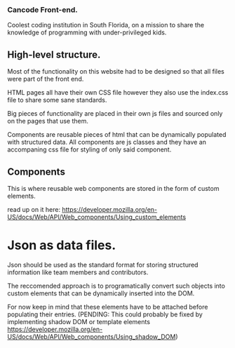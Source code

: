 ### Cancode Front-end.

Coolest coding institution in South Florida, on a mission to share the knowledge of programming with under-privileged kids.


## High-level structure.

Most of the functionality on this website had to be designed so that all files were part of the front end.

HTML pages all have their own CSS file however they also use the index.css file to share some sane standards.

Big pieces of functionality are placed in their own js files and sourced only on the pages that use them.

Components are reusable pieces of html that can be dynamically populated with structured data. All components are js classes and they have an accompaning css file for styling of only said component.


## Components

This is where reusable web components are stored in the form of custom elements. 

read up on it here: https://developer.mozilla.org/en-US/docs/Web/API/Web_components/Using_custom_elements


# Json as data files.

Json should be used as the standard format for storing structured information like team members and contributors.

The reccomended approach is to programatically convert such objects into custom elements that can be dynamically inserted into the DOM.

For now keep in mind that these elements have to be attached before populating their entries. (PENDING: This could probably be fixed by implementing shadow DOM or template elements https://developer.mozilla.org/en-US/docs/Web/API/Web_components/Using_shadow_DOM)

